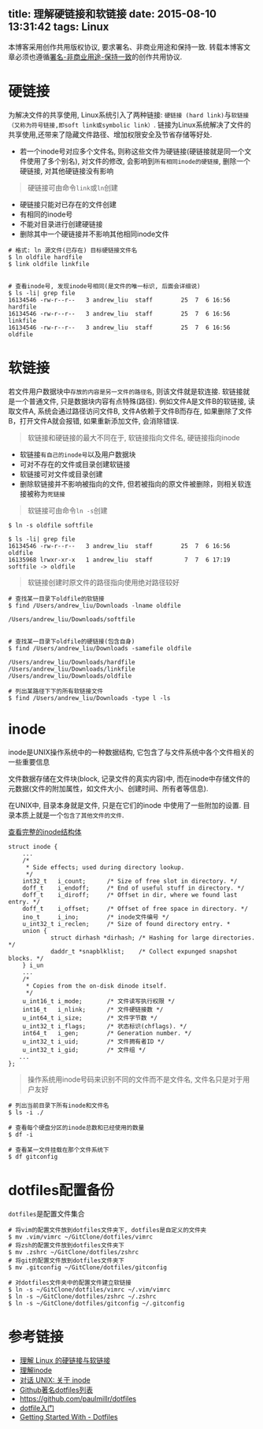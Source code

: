 title: 理解硬链接和软链接
date: 2015-08-10 13:31:42
tags: Linux
---

本博客采用创作共用版权协议, 要求署名、非商业用途和保持一致. 转载本博客文章必须也遵循[署名-非商业用途-保持一致](http://creativecommons.org/licenses/by-nc-sa/3.0/deed.zh)的创作共用协议.


# 硬链接

为解决文件的共享使用, Linux系统引入了两种链接: `硬链接 (hard link)`与`软链接（又称为符号链接,即soft link或symbolic link）`. 链接为Linux系统解决了文件的共享使用,还带来了隐藏文件路径、增加权限安全及节省存储等好处.


- 若一个inode号对应多个文件名, 则称这些文件为硬链接(硬链接就是同一个文件使用了多个别名), 对文件的修改, 会影响到`所有相同inode的硬链接`, 删除一个硬链接, 对其他硬链接没有影响

<!--more-->

> 硬链接可由命令`link`或`ln`创建

- 硬链接只能对已存在的文件创建
- 有相同的inode号
- 不能对目录进行创建硬链接
- 删除其中一个硬链接并不影响其他相同inode文件

```
# 格式: ln 源文件(已存在) 目标硬链接文件名
$ ln oldfile hardfile
$ link oldfile linkfile


# 查看inode号, 发现inode号相同(是文件的唯一标识, 后面会详细说)
$ ls -li| grep file
16134546 -rw-r--r--   3 andrew_liu  staff        25  7  6 16:56 hardfile
16134546 -rw-r--r--   3 andrew_liu  staff        25  7  6 16:56 linkfile
16134546 -rw-r--r--   3 andrew_liu  staff        25  7  6 16:56 oldfile
```


# 软链接

若文件用户数据块中`存放的内容是另一文件的路径名`, 则该文件就是软连接. 软链接就是一个普通文件, 只是数据块内容有点特殊(路径). 例如文件A是文件B的软链接, 读取文件A, 系统会通过路径访问文件B, 文件A依赖于文件B而存在, 如果删除了文件B，打开文件A就会报错, 如果重新添加文件, 会消除错误. 

> 软链接和硬链接的最大不同在于, 软链接指向文件名, 硬链接指向inode


- 软链接`有自己的inode号`以及用户数据块
- 可对不存在的文件或目录创建软链接
- 软链接可对文件或目录创建
- 删除软链接并不影响被指向的文件, 但若被指向的原文件被删除，则相关软连接被称为`死链接`

> 软链接可由命令`ln -s`创建

```
$ ln -s oldfile softfile

$ ls -li| grep file
16134546 -rw-r--r--   3 andrew_liu  staff        25  7  6 16:56 oldfile
16135968 lrwxr-xr-x   1 andrew_liu  staff         7  7  6 17:19 softfile -> oldfile
```

> 软链接创建时原文件的路径指向使用绝对路径较好

```
# 查找某一目录下oldfile的软链接
$ find /Users/andrew_liu/Downloads -lname oldfile

/Users/andrew_liu/Downloads/softfile


# 查找某一目录下oldfile的硬链接(包含自身)
$ find /Users/andrew_liu/Downloads -samefile oldfile

/Users/andrew_liu/Downloads/hardfile
/Users/andrew_liu/Downloads/linkfile
/Users/andrew_liu/Downloads/oldfile

# 列出某路径下下的所有软链接文件
$ find /Users/andrew_liu/Downloads -type l -ls
```

# inode

inode是UNIX操作系统中的一种数据结构, 它包含了与文件系统中各个文件相关的一些重要信息


文件数据存储在文件块(block, 记录文件的真实内容)中, 而在inode中存储文件的元数据(文件的附加属性，如文件大小、创建时间、所有者等信息).

在UNIX中, 目录本身就是文件, 只是在它们的inode 中使用了一些附加的设置. 目录本质上就是一个`包含了其他文件的文件`.

[查看完整的inode结构体](http://fxr.watson.org/fxr/source/ufs/ufs/inode.h?v=RELENG61)

```
struct inode {
    ...
    /*
     * Side effects; used during directory lookup.
     */
    int32_t   i_count;      /* Size of free slot in directory. */
    doff_t    i_endoff;     /* End of useful stuff in directory. */
    doff_t    i_diroff;     /* Offset in dir, where we found last entry. */
    doff_t    i_offset;     /* Offset of free space in directory. */
    ino_t     i_ino;        /* inode文件编号 */
    u_int32_t i_reclen;     /* Size of found directory entry. * 
    union {
            struct dirhash *dirhash; /* Hashing for large directories. */
            daddr_t *snapblklist;    /* Collect expunged snapshot blocks. */
    } i_un  
    ...
    /*
     * Copies from the on-disk dinode itself.
     */
    u_int16_t i_mode;       /* 文件读写执行权限 */
    int16_t   i_nlink;      /* 文件硬链接数 */
    u_int64_t i_size;       /* 文件字节数 */
    u_int32_t i_flags;      /* 状态标识(chflags). */
    int64_t   i_gen;        /* Generation number. */
    u_int32_t i_uid;        /* 文件拥有者ID */
    u_int32_t i_gid;        /* 文件组 */
   ...
};
```

> 操作系统用inode号码来识别不同的文件而不是文件名, 文件名只是对于用户友好


```
# 列出当前目录下所有inode和文件名
$ ls -i ./

# 查看每个硬盘分区的inode总数和已经使用的数量
$ df -i

# 查看某一文件挂载在那个文件系统下
$ df gitconfig
```

# dotfiles配置备份

`dotfiles`是配置文件集合

```
# 将vim的配置文件放到dotfiles文件夹下, dotfiles是自定义的文件夹
$ mv .vim/vimrc ~/GitClone/dotfiles/vimrc
# 将zsh的配置文件放到dotfiles文件夹下
$ mv .zshrc ~/GitClone/dotfiles/zshrc
# 将git的配置文件放到dotfiles文件夹下
$ mv .gitconfig ~/GitClone/dotfiles/gitconfig

# 对dotfiles文件夹中的配置文件建立软链接
$ ln -s ~/GitClone/dotfiles/vimrc ~/.vim/vimrc
$ ln -s ~/GitClone/dotfiles/zshrc ~/.zshrc
$ ln -s ~/GitClone/dotfiles/gitconfig ~/.gitconfig
```



# 参考链接

- [理解 Linux 的硬链接与软链接](http://www.ibm.com/developerworks/cn/linux/l-cn-hardandsymb-links/)
- [理解inode](http://www.ruanyifeng.com/blog/2011/12/inode.html)
- [对话 UNIX: 关于 inode](http://www.ibm.com/developerworks/cn/aix/library/au-speakingunix14/)
- [Github著名dotfiles列表](http://dotfiles.github.io/)
- https://github.com/paulmillr/dotfiles
- [dotfile入门](https://luolei.org/dotfiles-tutorial/)
- [Getting Started With - Dotfiles](https://medium.com/@webprolific/getting-started-with-dotfiles-43c3602fd789)
